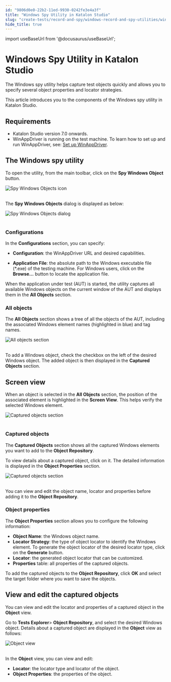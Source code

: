 ```yaml
---
id: "9806d0e0-22b2-11ed-9930-0242fe3e4a3f"
title: "Windows Spy Utility in Katalon Studio"
slug: "create-tests/record-and-spy/windows-record-and-spy-utilities/windows-spy-utility-in-katalon-studio"
hide_title: true
---
```

import useBaseUrl from '@docusaurus/useBaseUrl';


# <a id="id" class="anchor_top_offset"/><a id="ariaid-title1" class="anchor_top_offset"/>Windows Spy Utility in <span xmlns="http://www.w3.org/1999/xhtml" className="ph">Katalon Studio</span> 

<p xmlns="http://www.w3.org/1999/xhtml" className="p">The Windows spy utility helps capture test objects quickly and   allows you to specify several object properties and locator   strategies.</p> 
<p xmlns="http://www.w3.org/1999/xhtml" className="p">This article introduces you to the components of the Windows spy   utility in Katalon Studio.</p> 

## Requirements

<ul xmlns="http://www.w3.org/1999/xhtml" className="ul"><li className="li">Katalon Studio version 7.0 onwards.</li><li className="li">WinAppDriver is running on the test machine. To learn how to     set up and run WinAppDriver, see: <a className="xref" href="/docs/create-tests/manage-projects/set-up-projects/windows-desktop-apps-testing/set-up-winappdriver-in-katalon-studio">Set       up WinAppDriver</a>.</li></ul> 

## <a id="id_1" class="anchor_top_offset"/>The Windows spy utility

<p xmlns="http://www.w3.org/1999/xhtml" className="p">To open the utility, from the main toolbar, click on the <strong className="ph b">Spy Windows Object</strong> button.</p> 
<p xmlns="http://www.w3.org/1999/xhtml" className="p"> <img className="image" src={useBaseUrl("https://github.com/katalon-studio/docs-images/raw/master/katalon-studio/docs/windows-spy-utility/KS-Windows-Spy-Objects-button.png")} alt="Spy Windows Objects icon" /><br /><br /> </p> 
<p xmlns="http://www.w3.org/1999/xhtml" className="p">The <strong className="ph b">Spy Windows Objects</strong> dialog is displayed as below:</p> 
<p xmlns="http://www.w3.org/1999/xhtml" className="p"> <img className="image" src={useBaseUrl("https://github.com/katalon-studio/docs-images/raw/master/katalon-studio/docs/windows-spy-utility/KS-Windows-Object-Spy-dialog.png")} alt="Spy Windows Objects dialog" /><br /><br /> </p> 
      

### <a id="id_2" class="anchor_top_offset"/>Configurations

      
        
<p xmlns="http://www.w3.org/1999/xhtml" className="p">In the <strong className="ph b">Configurations</strong> section, you can   specify:</p> 
        
<ul xmlns="http://www.w3.org/1999/xhtml" className="ul">   <li className="li">     <p className="p">       <strong className="ph b">Configuration</strong>: the WinAppDriver URL and desired       capabilities.</p>   </li>   <li className="li">     <p className="p">       <strong className="ph b">Application File</strong>: the absolute path to the       Windows executable file (*.exe) of the testing machine. For Windows       users, click on the <strong className="ph b">Browse...</strong> button to locate the       application file.</p>   </li> </ul> 
        
<p xmlns="http://www.w3.org/1999/xhtml" className="p">When the application under test (AUT) is started, the utility   captures all available Windows objects on the current window of the   AUT and displays them in the <strong className="ph b">All Objects</strong>   section.</p> 
      
    

### <a id="id_3" class="anchor_top_offset"/>All objects

<p xmlns="http://www.w3.org/1999/xhtml" className="p">The <strong className="ph b">All Objects</strong> section shows a tree of all the objects of the AUT, including the associated Windows element names (highlighted in blue) and tag names.</p> 
<p xmlns="http://www.w3.org/1999/xhtml" className="p"> <img className="image" src={useBaseUrl("https://github.com/katalon-studio/docs-images/raw/master/katalon-studio/docs/windows-spy-utility/KS-All-Objects-section.png")} alt="All objects section" /><br /><br /> </p> 
<p xmlns="http://www.w3.org/1999/xhtml" className="p">To add a Windows object, check the checkbox on the left of the desired Windows object. The added object is then displayed in the <strong className="ph b">Captured Objects</strong> section.</p> 

## <a id="id_4" class="anchor_top_offset"/>Screen view

<p xmlns="http://www.w3.org/1999/xhtml" className="p">When an object is selected in the <strong className="ph b">All Objects</strong> section, the position of the associated element is highlighted in the <strong className="ph b">Screen View</strong>. This helps verify the selected Windows element.</p> 
<p xmlns="http://www.w3.org/1999/xhtml" className="p"> <img className="image" src={useBaseUrl("https://github.com/katalon-studio/docs-images/raw/master/katalon-studio/docs/windows-spy-utility/KS-Screen-View-section.png")} alt="Captured objects section" /><br /><br /> </p> 

### <a id="id_5" class="anchor_top_offset"/>Captured objects

<p xmlns="http://www.w3.org/1999/xhtml" className="p">The <strong className="ph b">Captured Objects</strong> section shows all the captured Windows elements you want to add to the <strong className="ph b">Object Repository</strong>.</p> 
<p xmlns="http://www.w3.org/1999/xhtml" className="p">To view details about a captured object, click on it. The detailed information is displayed in the <strong className="ph b">Object Properties</strong> section.</p> 
<p xmlns="http://www.w3.org/1999/xhtml" className="p"> <img className="image" src={useBaseUrl("https://github.com/katalon-studio/docs-images/raw/master/katalon-studio/docs/windows-spy-utility/KS-Captured-Objects-section.png")} alt="Captured objects section" /><br /><br /> </p> 
<p xmlns="http://www.w3.org/1999/xhtml" className="p">You can view and edit the object name, locator and properties before adding it to the <strong className="ph b">Object Repository</strong>.</p> 
      

### <a id="id_6" class="anchor_top_offset"/>Object properties

      
        
<p xmlns="http://www.w3.org/1999/xhtml" className="p">The <strong className="ph b">Object Properties</strong> section allows you to   configure the following information:</p> 
        
<ul xmlns="http://www.w3.org/1999/xhtml" className="ul">   <li className="li">     <strong className="ph b">Object Name</strong>: the Windows object name.</li>   <li className="li">     <strong className="ph b">Locator Strategy</strong>: the type of object locator     to identify the Windows element. To generate the object locator of     the desired locator type, click on the <strong className="ph b">Generate</strong>     button.</li>   <li className="li">     <strong className="ph b">Locator</strong>: the generated object locator that can     be customized.</li>   <li className="li">     <strong className="ph b">Properties</strong> table: all properties of the     captured objects.</li> </ul> 
        
<p xmlns="http://www.w3.org/1999/xhtml" className="p">To add the captured objects to the <strong className="ph b">Object     Repository</strong>, click <strong className="ph b">OK</strong> and select the   target folder where you want to save the objects.</p> 
      
    

## <a id="id_7" class="anchor_top_offset"/>View and edit the captured objects

<p xmlns="http://www.w3.org/1999/xhtml" className="p">You can view and edit the locator and properties of a captured object in the <strong className="ph b">Object</strong> view.</p> 
<p xmlns="http://www.w3.org/1999/xhtml" className="p">Go to <strong className="ph b">Tests Explorer</strong>&gt; <strong className="ph b">Object Repository</strong>, and select the desired Windows object. Details about a captured object are displayed in the <strong className="ph b">Object</strong> view as follows:</p> 
<p xmlns="http://www.w3.org/1999/xhtml" className="p"> <img className="image" src={useBaseUrl("https://github.com/katalon-studio/docs-images/raw/master/katalon-studio/docs/windows-spy-utility/KS-Object-view.png")} alt="Object view" /><br /><br /> </p> 
<p xmlns="http://www.w3.org/1999/xhtml" className="p">In the <strong className="ph b">Object</strong> view, you can view and edit:</p> 
<ul xmlns="http://www.w3.org/1999/xhtml" className="ul"><li className="li"> <strong className="ph b">Locator</strong>: the locator type and locator of the object.</li><li className="li"> <strong className="ph b">Object Properties</strong>: the properties of the object.</li></ul> 
